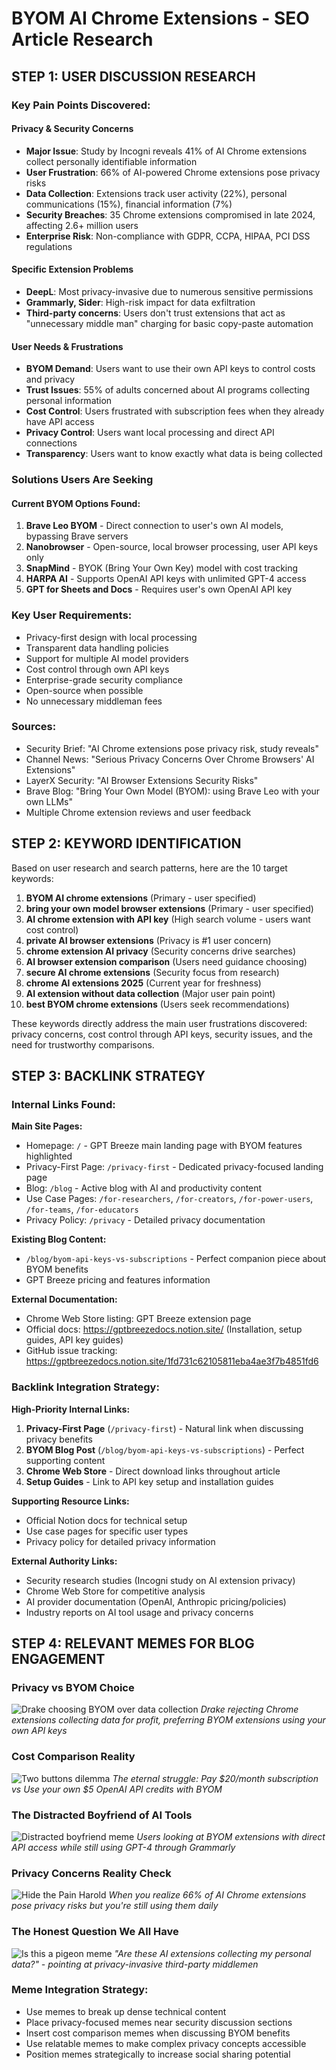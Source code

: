 # BYOM AI Chrome Extensions - SEO Article Research

## STEP 1: USER DISCUSSION RESEARCH

### Key Pain Points Discovered:

#### Privacy & Security Concerns
- **Major Issue**: Study by Incogni reveals 41% of AI Chrome extensions collect personally identifiable information
- **User Frustration**: 66% of AI-powered Chrome extensions pose privacy risks
- **Data Collection**: Extensions track user activity (22%), personal communications (15%), financial information (7%)
- **Security Breaches**: 35 Chrome extensions compromised in late 2024, affecting 2.6+ million users
- **Enterprise Risk**: Non-compliance with GDPR, CCPA, HIPAA, PCI DSS regulations

#### Specific Extension Problems
- **DeepL**: Most privacy-invasive due to numerous sensitive permissions
- **Grammarly, Sider**: High-risk impact for data exfiltration
- **Third-party concerns**: Users don't trust extensions that act as "unnecessary middle man" charging for basic copy-paste automation

#### User Needs & Frustrations
- **BYOM Demand**: Users want to use their own API keys to control costs and privacy
- **Trust Issues**: 55% of adults concerned about AI programs collecting personal information  
- **Cost Control**: Users frustrated with subscription fees when they already have API access
- **Privacy Control**: Users want local processing and direct API connections
- **Transparency**: Users want to know exactly what data is being collected

### Solutions Users Are Seeking

#### Current BYOM Options Found:
1. **Brave Leo BYOM** - Direct connection to user's own AI models, bypassing Brave servers
2. **Nanobrowser** - Open-source, local browser processing, user API keys only
3. **SnapMind** - BYOK (Bring Your Own Key) model with cost tracking
4. **HARPA AI** - Supports OpenAI API keys with unlimited GPT-4 access
5. **GPT for Sheets and Docs** - Requires user's own OpenAI API key

### Key User Requirements:
- Privacy-first design with local processing
- Transparent data handling policies  
- Support for multiple AI model providers
- Cost control through own API keys
- Enterprise-grade security compliance
- Open-source when possible
- No unnecessary middleman fees

### Sources:
- Security Brief: "AI Chrome extensions pose privacy risk, study reveals"
- Channel News: "Serious Privacy Concerns Over Chrome Browsers' AI Extensions"
- LayerX Security: "AI Browser Extensions Security Risks"
- Brave Blog: "Bring Your Own Model (BYOM): using Brave Leo with your own LLMs"
- Multiple Chrome extension reviews and user feedback

## STEP 2: KEYWORD IDENTIFICATION

Based on user research and search patterns, here are the 10 target keywords:

1. **BYOM AI chrome extensions** (Primary - user specified)
2. **bring your own model browser extensions** (Primary - user specified) 
3. **AI chrome extension with API key** (High search volume - users want cost control)
4. **private AI browser extensions** (Privacy is #1 user concern)
5. **chrome extension AI privacy** (Security concerns drive searches)
6. **AI browser extension comparison** (Users need guidance choosing)
7. **secure AI chrome extensions** (Security focus from research)
8. **chrome AI extensions 2025** (Current year for freshness)
9. **AI extension without data collection** (Major user pain point)
10. **best BYOM chrome extensions** (Users seek recommendations)

These keywords directly address the main user frustrations discovered: privacy concerns, cost control through API keys, security issues, and the need for trustworthy comparisons.

## STEP 3: BACKLINK STRATEGY

### Internal Links Found:

**Main Site Pages:**
- Homepage: `/` - GPT Breeze main landing page with BYOM features highlighted
- Privacy-First Page: `/privacy-first` - Dedicated privacy-focused landing page
- Blog: `/blog` - Active blog with AI and productivity content
- Use Case Pages: `/for-researchers`, `/for-creators`, `/for-power-users`, `/for-teams`, `/for-educators`
- Privacy Policy: `/privacy` - Detailed privacy documentation

**Existing Blog Content:**
- `/blog/byom-api-keys-vs-subscriptions` - Perfect companion piece about BYOM benefits
- GPT Breeze pricing and features information

**External Documentation:**
- Chrome Web Store listing: GPT Breeze extension page
- Official docs: https://gptbreezedocs.notion.site/ (Installation, setup guides, API key guides)
- GitHub issue tracking: https://gptbreezedocs.notion.site/1fd731c62105811eba4ae3f7b4851fd6

### Backlink Integration Strategy:

**High-Priority Internal Links:**
1. **Privacy-First Page** (`/privacy-first`) - Natural link when discussing privacy benefits
2. **BYOM Blog Post** (`/blog/byom-api-keys-vs-subscriptions`) - Perfect supporting content
3. **Chrome Web Store** - Direct download links throughout article
4. **Setup Guides** - Link to API key setup and installation guides

**Supporting Resource Links:**
- Official Notion docs for technical setup
- Use case pages for specific user types
- Privacy policy for detailed privacy information

**External Authority Links:**
- Security research studies (Incogni study on AI extension privacy)
- Chrome Web Store for competitive analysis
- AI provider documentation (OpenAI, Anthropic pricing/policies)
- Industry reports on AI tool usage and privacy concerns

## STEP 4: RELEVANT MEMES FOR BLOG ENGAGEMENT

### Privacy vs BYOM Choice
![Drake choosing BYOM over data collection](https://i.imgflip.com/a6yvxx.jpg)
*Drake rejecting Chrome extensions collecting data for profit, preferring BYOM extensions using your own API keys*

### Cost Comparison Reality
![Two buttons dilemma](https://i.imgflip.com/a6yvyq.jpg)
*The eternal struggle: Pay $20/month subscription vs Use your own $5 OpenAI API credits with BYOM*

### The Distracted Boyfriend of AI Tools
![Distracted boyfriend meme](https://i.imgflip.com/a6yvy9.jpg)
*Users looking at BYOM extensions with direct API access while still using GPT-4 through Grammarly*

### Privacy Concerns Reality Check
![Hide the Pain Harold](https://i.imgflip.com/a6yvzc.jpg)
*When you realize 66% of AI Chrome extensions pose privacy risks but you're still using them daily*

### The Honest Question We All Have
![Is this a pigeon meme](https://i.imgflip.com/a6yvzu.jpg)
*"Are these AI extensions collecting my personal data?" - pointing at privacy-invasive third-party middlemen*

### Meme Integration Strategy:
- Use memes to break up dense technical content
- Place privacy-focused memes near security discussion sections
- Insert cost comparison memes when discussing BYOM benefits
- Use relatable memes to make complex privacy concepts accessible
- Position memes strategically to increase social sharing potential